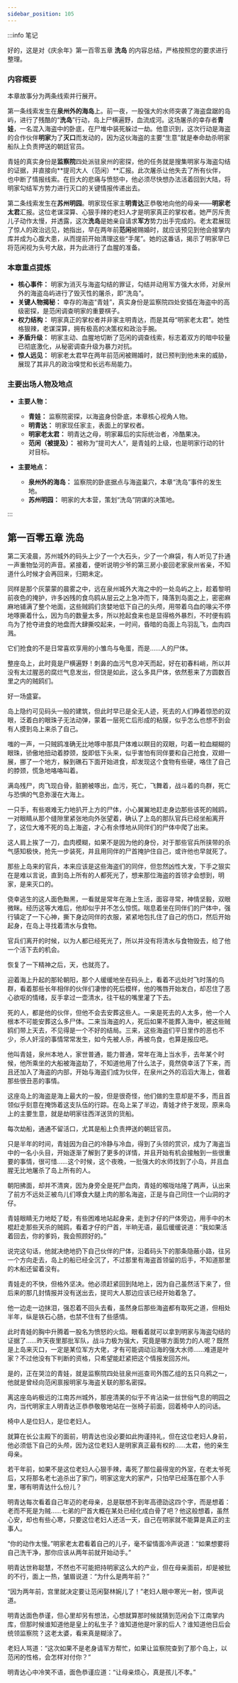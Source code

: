 ```yaml
---
sidebar_position: 105
---
```


:::info 笔记

好的，这是对《庆余年》第一百零五章 **洗岛** 的内容总结，严格按照您的要求进行整理。

### 内容概要

本章故事分为两条线索并行展开。

第一条线索发生在**泉州外的海岛**上。前一夜，一股强大的水师突袭了海盗盘踞的岛屿，进行了残酷的“**洗岛**”行动，岛上尸横遍野，血流成河。这场屠杀的幸存者**青娃**，一名混入海盗中的卧底，在尸堆中装死躲过一劫。他意识到，这次行动是海盗的合作伙伴**明家**为了**灭口**而发动的，因为这伙海盗的主要“生意”就是奉命劫杀明家船队上负责押送的朝廷官员。

青娃的真实身份是**监察院**四处派驻泉州的密探，他的任务就是搜集明家与海盗勾结的证据，并直接向**提司大人（范闲）**汇报。此次屠杀让他失去了所有伙伴，也中断了情报线索。在巨大的悲痛与愤怒中，他必须尽快想办法活着回到大陆，将明家勾结军方势力进行灭口的关键情报传递出去。

第二条线索发生在**苏州明园**。明家现任家主**明青达**正恭敬地向他的母亲——**明家老太君**汇报。这位老谋深算、心狠手辣的老妇人才是明家真正的掌权者。她严厉斥责儿子动作太慢，并透露，这次**洗岛**是她亲自请求**军方**势力出手完成的。老太君展现了惊人的政治远见，她指出，早在两年前**范闲**被赐婚时，就应该预见到他会接掌内库并成为心腹大患，从而提前开始清理这些“手尾”。她的这番话，揭示了明家早已将范闲视为头号大敌，并为此进行了血腥的准备。

### 本章重点提炼

*   **核心事件：** 明家为消灭与海盗勾结的罪证，勾结并动用军方强大水师，对泉州外的海盗岛屿进行了毁灭性的屠杀，即“洗岛”。
*   **关键人物揭秘：** 幸存的海盗“青娃”，真实身份是监察院四处安插在海盗中的高级密探，是范闲调查明家的重要棋子。
*   **权力结构：** 明家真正的掌权者并非家主明青达，而是其母“明家老太君”。她性格狠辣，老谋深算，拥有极高的决策权和政治手腕。
*   **矛盾升级：** 明家主动、血腥地切断了范闲的调查线索，标志着双方的暗中较量已彻底激化，从秘密调查升级为暴力对抗。
*   **惊人远见：** 明家老太君早在两年前范闲被赐婚时，就已预判到他未来的威胁，展现了其非凡的政治嗅觉和长远布局能力。

### 主要出场人物及地点

*   **主要人物：**
    *   **青娃：** 监察院密探，以海盗身份卧底，本章核心视角人物。
    *   **明青达：** 明家现任家主，表面上的掌权者。
    *   **明家老太君：** 明青达之母，明家幕后的实际统治者，冷酷果决。
    *   **范闲（被提及）：** 被称为“提司大人”，是青娃的上级，也是明家行动的针对目标。

*   **主要地点：**
    *   **泉州外的海岛：** 监察院的卧底据点与海盗巢穴，本章“洗岛”事件的发生地。
    *   **苏州明园：** 明家的大本营，策划“洗岛”阴谋的决策地。

:::

## 第一百零五章 **洗岛**

第二天凌晨，苏州城外的码头上少了一个大石头，少了一个麻袋，有人听见了扑通一声重物坠河的声音。紧接着，便听说明少爷的第三房小妾回老家泉州省亲，不知道什么时候才会再回来，归期未定。

同样是那个灰蒙蒙的晨雾之中，远在泉州城外大海之中的一处岛屿之上，趁着黎明前夜色的掩护，许多凶残的食鸟鸥从层云之上急冲而下，降落到岛面之上，密密麻麻地铺满了整个地面，这些贼鸥们贪婪地低下自己的头颅，用带着乌血的喙尖不停地啄撕着什么，因为鸟的数量太多，所以抢起食来也是显得格外暴烈，不时便有鸥鸟为了抢夺进食的地盘而大肆撕咬起来，一时间，昏暗的岛面上鸟羽乱飞，血肉四溅。

它们抢食的不是日常喜欢享用的小雏鸟与龟蛋，而是……人的尸体。

整座岛上，此时竟是尸横遍野！刺鼻的血污气息冲天而起，好在初春料峭，所以并没有太过腥恶的腐烂气息发出，但饶是如此，这么多具尸体，依然惹来了方圆数百里之内的贼鸥们。

好一场盛宴。

岛上隐约可见码头一般的建筑，但此时早已是全无人迹，死去的人们睁着惊恐的双眼，泛着白的眼珠子无法动弹，蒙着一层死亡后形成的粘膜，似乎怎么也想不到会有人摸到岛上来杀了自己。

嗤的一声，一只贼鸥准确无比地啄中那具尸体难以瞑目的双眼，叼着一粒血糊糊的眼珠，骄傲地扭动着脖颈，旋即低下头来，似乎害怕有同伴要和自己抢食，双翅一展，挪了一个地方，躲到礁石下面开始进食，却发现这个食物有些硬，咯住了自己的脖颈，慌急地咯咯叫着。

满岛残尸，肉飞现白骨，脏腑被啄出，血污，死亡，飞舞着，战斗着的鸟群，死亡与恐惧的气息弥漫在大海上。

一只手，有些艰难无力地扒开上方的尸体，小心翼翼地赶走身边那些该死的贼鸥，一对眼睛从那个缝隙里紧张地向外张望着，确认了上岛的那队官兵已经坐船离开了，这位大难不死的岛上海盗，才心有余悸地从同伴们的尸体中爬了出来。

这人肩上挨了一刀，血肉模糊，如果不是因为他的身份，对于那些官兵所挟带的杀气感知极快，抢先一步装死，并且用同伴的尸首掩护住自己，或许他也早就死了。

那些上岛来的官兵，本来应该是这些海盗们的同伴，但忽然凶性大发，下手之狠实在是难以言说，直到岛上所有的人都死光了，想来那位海盗的首领才会想到，明家，是来灭口的。

侥幸逃生的这人面色黝黑，一看就是常年在海上生活，面容寻常，神情坚毅，双眼微眯。经历这等大难后，他却似乎并不怎么惊慌。喘息着坐在同伴们的尸体中，强行镇定了一下心神，撕下身边同伴的衣服，紧紧地包扎住了自己的伤口，然后开始起身，在岛上寻找着清水与食物。

官兵们离开的时候，以为人都已经死光了，所以并没有将清水与食物毁去，给了他一个活下去的机会。

恢复了一下精神之后，天，也就亮了。

迎着海上升起的那轮朝阳，那个人缓缓地坐在码头上，看着不远处时飞时落的鸟群，看着那些长年相伴的伙伴们凄惨的死后模样，他的嘴唇开始发白，却忍住了恶心欲呕的情绪，反手拿过一壶清水，往干枯的嘴里灌了下去。

死的人，都是他的伙伴，但他不会去安葬这些人。一来是死去的人太多，他一个人根本不可能安葬这么多尸体。二来当海盗的人，死后如果不能葬入海中，被这些贼鸥们带上天去，不见得是一个不好的结局。三来，这些海盗们平日里作的恶也不少，杀人奸淫的事情常常发生，如今先被人杀，再被鸟食，也算是报应吧。

他叫青娃，泉州本地人，家世普通，能力普通，常年在海上当水手，去年某个时候，他所乘坐的大船被海盗劫了，不知道他用了什么法子，竟然侥幸活了下来，而且还加入了海盗的内部，开始与海盗们成为伙伴，在泉州之外的滔滔大海上，做着那些很丑恶的事情。

这座岛上的海盗是海上最大的一股，但是很奇怪，他们做的生意却是不多，而且首领似乎刻意在掩饰着这支队伍的行踪。在岛上呆了半边，青娃才终于发现，原来岛上的主要生意，就是劫明家往西洋送货的货船。

每次劫船，通通不留活口，尤其是船上负责押送的朝廷官员。

只是半年的时间，青娃因为自己的冷静与冷血，得到了头领的赏识，成为了海盗当中的一名小头目，开始逐渐了解到了更多的详情，并且开始有机会接触到一些很重要的事情，很可惜……这个时候，这个夜晚，一批强大的水师找到了小岛，并且血腥无比地屠杀了岛上所有的人。

朝阳拂面，却并不清爽，因为身旁全是死尸血肉，青娃的喉咙咕隆了两声，认出来了前方不远处正被鸟儿们啄食大腿上肉的那名海盗，正是与自己同住一个山洞的才仔。

青娃眼睛无力地眨了眨，有些困难地站起身来，走到才仔的尸体旁边，用手中的木棍赶走那些天杀的贼鸥，看着才仔的尸首，半晌无语，最后缓缓说道：“我如果活着回去，你的爹妈，我会照顾好的。”

说完这句话，他就决绝地扔下自己伙伴的尸体，沿着码头下的那条隐蔽小路，往另一个方向走去，岛上的船已经全沉了，不过那里有海盗首领留的后手，不知道那里的木船还留着没有。

青娃走的不快，但格外坚决。他必须赶紧回到陆地上，因为自己虽然活下来了，但后来的那几封情报并没有送出去，提司大人那边应该已经开始着急了。

他一边走一边抹泪，强忍着不回头去看，虽然身后那些海盗都有取死之道，但相处半年，纵是铁石心肠，也禁不住有了些感情。

此时青娃的胸中升腾着一股名为愤怒的火焰。眼看着就可以拿到明家与海盗勾结的证据了……昨天夜里那批军队，战斗力极为强大，究竟是哪方面势力的人呢？既然是上岛来灭口，一定是某位军方大佬，才有可能调动沿海的强大水师……难道是叶家？不过他没有下判断的资格，只希望能赶紧把这个情报发回苏州。

是的，正在哭泣的青娃，就是监察院四处驻泉州巡查司外围乙组的五只乌鸦之一，他就是曾经向范闲禀报明家与海盗关联的那名密探。

离这座岛屿极远的江南苏州城外，那座清美的似乎不肯沾染一丝世俗气息的明园之内，当代明家主人明青达正恭恭敬敬地站在一张椅子前面，回着椅中人的问话。

椅中人是位妇人，是位老妇人。

就算在长公主殿下的面前，明青达也没必要如此拘谨持礼，但在这位老妇人身前，他必须低下自己的头颅，因为这位老妇人是明家真正最有权的……太君，他的亲生母亲。

若干年前，如果不是这位老妇人心狠手辣，毒死了那位最得宠的外室，在老太爷死后，又将那名老七追杀出了家门，明家这宠大的家产，只怕早已经落在那个人手里，哪有明青达什么份儿？

明青达每次看着自己年迈的老母亲，总是联想不到年高德劭这四个字，而是想着：老而不死是为贼……七弟的尸首大概在某处已经化成白骨了吧？他这般想着，虽然心安，却也有些心寒，只要这位老妇人还活一天，自己在明家就不能算是真正的主事人。

“你的动作太慢。”明家老太君看着自己的儿子，毫不留情面冷声说道：“如果想要将自己洗干净，那你应该从两年前就开始动手。”

明青达世称聪慧，不然也不可能把持明家这么大的产业，但在母亲面前，却是被批的不行，面上一热，皱眉说道：“为什么是两年前？”

“因为两年前，宫里就决定要让范闲娶林婉儿了！”老妇人眼中寒光一射，恨声说道。

明青达面色恭谨，但心里却另有想法，心想就算那时候就猜到范闲会下江南掌内库，但那时候谁知道他是皇上的私生子？谁知道他是叶家的后人？谁知道他日后会统领监察院？这老太婆，看来真是糊涂了。

老妇人骂道：“这次如果不是老身请军方帮忙，如果让监察院查到了那个岛上，以范闲的性格，会怎样对付你？”

明青达心中冷笑不语，面色恭谨应道：“让母亲烦心，真是孩儿不孝。”

